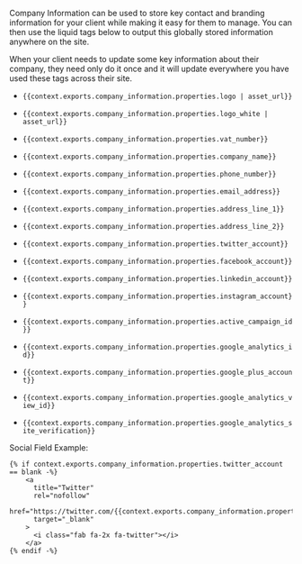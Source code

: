 Company Information can be used to store key contact and branding information for your client while making it easy for them to manage. You can then use the liquid tags below to output this globally stored information anywhere on the site.

When your client needs to update some key information about their company, they need only do it once and it will update everywhere you have used these tags across their site.

*   `{{context.exports.company_information.properties.logo | asset_url}}`

*   `{{context.exports.company_information.properties.logo_white | asset_url}}`

*   `{{context.exports.company_information.properties.vat_number}}`

*   `{{context.exports.company_information.properties.company_name}}`

*   `{{context.exports.company_information.properties.phone_number}}`

*   `{{context.exports.company_information.properties.email_address}}`

*   `{{context.exports.company_information.properties.address_line_1}}`

*   `{{context.exports.company_information.properties.address_line_2}}`

*   `{{context.exports.company_information.properties.twitter_account}}`

*   `{{context.exports.company_information.properties.facebook_account}}`

*   `{{context.exports.company_information.properties.linkedin_account}}`

*   `{{context.exports.company_information.properties.instagram_account}}`

*   `{{context.exports.company_information.properties.active_campaign_id}}`

*   `{{context.exports.company_information.properties.google_analytics_id}}`

*   `{{context.exports.company_information.properties.google_plus_account}}`

*   `{{context.exports.company_information.properties.google_analytics_view_id}}`

*   `{{context.exports.company_information.properties.google_analytics_site_verification}}`

Social Field Example:

```liquid
{% if context.exports.company_information.properties.twitter_account == blank -%}
    <a 
      title="Twitter"
      rel="nofollow"
      href="https://twitter.com/{{context.exports.company_information.properties.twitter_account}}"
      target="_blank"
    >
      <i class="fab fa-2x fa-twitter"></i>
    </a>
{% endif -%}
```

